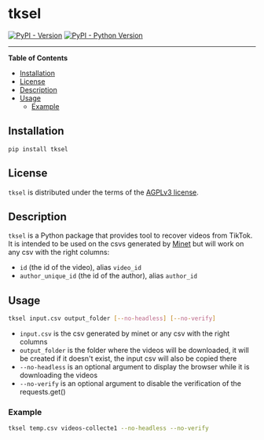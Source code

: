 # tksel 

[![PyPI - Version](https://img.shields.io/pypi/v/tksel.svg)](https://pypi.org/project/tksel)
[![PyPI - Python Version](https://img.shields.io/pypi/pyversions/tksel.svg)](https://pypi.org/project/tksel)

-----

**Table of Contents**

- [Installation](#installation)
- [License](#license)
- [Description](#description)
- [Usage](#usage)
  - [Example](#example)

## Installation

```console
pip install tksel
```

## License

`tksel` is distributed under the terms of the [AGPLv3 license](https://www.gnu.org/licenses/agpl-3.0.en.html).

## Description

`tksel` is a Python package that provides tool to recover videos from TikTok.
It is intended to be used on the csvs generated by [Minet](https://github.com/medialab/minet) but will work on any csv with the right columns:
- `id` (the id of the video), alias `video_id`
- `author_unique_id` (the id of the author), alias `author_id`

## Usage

```bash
tksel input.csv output_folder [--no-headless] [--no-verify]
```

- `input.csv` is the csv generated by minet or any csv with the right columns
- `output_folder` is the folder where the videos will be downloaded, it will be created if it doesn't exist, the input csv will also be copied there
- `--no-headless` is an optional argument to display the browser while it is downloading the videos
- `--no-verify` is an optional argument to disable the verification of the requests.get()

### Example

```bash
tksel temp.csv videos-collecte1 --no-headless --no-verify
```


